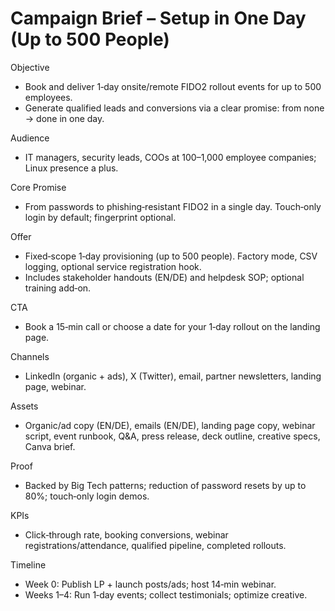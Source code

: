 # Campaign Brief – Setup in One Day (Up to 500 People)

Objective
- Book and deliver 1‑day onsite/remote FIDO2 rollout events for up to 500 employees.
- Generate qualified leads and conversions via a clear promise: from none → done in one day.

Audience
- IT managers, security leads, COOs at 100–1,000 employee companies; Linux presence a plus.

Core Promise
- From passwords to phishing‑resistant FIDO2 in a single day. Touch‑only login by default; fingerprint optional.

Offer
- Fixed‑scope 1‑day provisioning (up to 500 people). Factory mode, CSV logging, optional service registration hook.
- Includes stakeholder handouts (EN/DE) and helpdesk SOP; optional training add‑on.

CTA
- Book a 15‑min call or choose a date for your 1‑day rollout on the landing page.

Channels
- LinkedIn (organic + ads), X (Twitter), email, partner newsletters, landing page, webinar.

Assets
- Organic/ad copy (EN/DE), emails (EN/DE), landing page copy, webinar script, event runbook, Q&A, press release, deck outline, creative specs, Canva brief.

Proof
- Backed by Big Tech patterns; reduction of password resets by up to 80%; touch‑only login demos.

KPIs
- Click‑through rate, booking conversions, webinar registrations/attendance, qualified pipeline, completed rollouts.

Timeline
- Week 0: Publish LP + launch posts/ads; host 14‑min webinar.
- Weeks 1–4: Run 1‑day events; collect testimonials; optimize creative.
